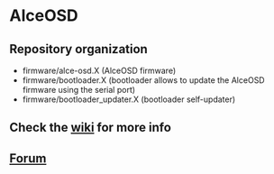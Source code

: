 # AlceOSD

## Repository organization

- firmware/alce-osd.X (AlceOSD firmware)
- firmware/bootloader.X (bootloader allows to update the AlceOSD firmware using the serial port)
- firmware/bootloader_updater.X (bootloader self-updater)

## Check the [wiki](https://github.com/diydrones/alceosd/wiki) for more info

## [Forum](http://www.satxo.com/forum)

